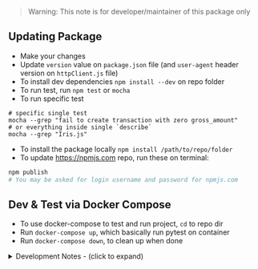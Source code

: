 > Warning: This note is for developer/maintainer of this package only

## Updating Package

- Make your changes
- Update `version` value on `package.json` file (and `user-agent` header version on `httpClient.js` file)
- To install dev dependencies `npm install --dev` on repo folder
- To run test, run `npm test` or `mocha`
- To run specific test
```
# specific single test
mocha --grep "fail to create transaction with zero gross_amount"
# or everything inside single `describe`
mocha --grep "Iris.js"
```
- To install the package locally `npm install /path/to/repo/folder`
- To update https://npmjs.com repo, run these on terminal:
```bash
npm publish
# You may be asked for login username and password for npmjs.com
```

## Dev & Test via Docker Compose

- To use docker-compose to test and run project, `cd` to repo dir
- Run `docker-compose up`, which basically run pytest on container
- Run `docker-compose down`, to clean up when done

<details>
<summary>Development Notes - (click to expand)</summary>
<article>

## TODO
- fix notif handling examples to also handle non card settlement transactions
    - also add specific handler for card deny to not trigger any db changes
- allow header override
- allow config x-override notification url header
- probably properly expose axios instance as public
- allow http client config such as timeout timer
- check & fix http client timeout config less than 10sec for test `able to throw connection failure exception`
- implement gopay checkout api
- implement cc subscription api
</article>
</details>
